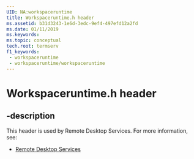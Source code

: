 ```yaml
---
UID: NA:workspaceruntime
title: Workspaceruntime.h header
ms.assetid: b31d3243-1e6d-3edc-9ef4-497efd12a2fd
ms.date: 01/11/2019
ms.keywords: 
ms.topic: conceptual
tech.root: termserv
f1_keywords:
 - workspaceruntime
 - workspaceruntime/workspaceruntime
---
```


# Workspaceruntime.h header


## -description

This header is used by Remote Desktop Services. For more information, see:

- [Remote Desktop Services](../_termserv/index.md)

